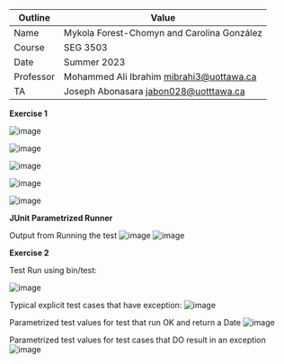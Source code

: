 | Outline | Value |
| --- | ---- |
| Name | Mykola Forest-Chomyn and Carolina González |
| Course | SEG 3503 |
| Date | Summer 2023 |
| Professor | Mohammed Ali Ibrahim mibrahi3@uottawa.ca|
| TA | Joseph Abonasara jabon028@uotttawa.ca  |

**Exercise 1**

![image](https://github.com/mykolafc/seg3503_playground/assets/90726597/ce73687e-bfcb-40d2-96a8-a6a53393fee1)

![image](https://github.com/mykolafc/seg3503_playground/assets/90726597/f6c06a02-8073-41f3-93af-0596f1f51372)

![image](https://github.com/mykolafc/seg3503_playground/assets/90726597/3860419f-cfef-471f-b848-549e86eb389d)

![image](https://github.com/mykolafc/seg3503_playground/assets/90726597/8109e2cb-dfcc-40f9-9bdb-0dddbc838c0e)

![image](https://github.com/mykolafc/seg3503_playground/assets/90726597/383de3a7-16cc-489f-8420-6c4d7ae3dabd)


**JUnit Parametrized Runner**

Output from Running the test
![image](https://github.com/mykolafc/seg3503_playground/assets/90726597/85e5fd9d-99c3-4120-b29a-119475fe0bd8)
![image](https://github.com/mykolafc/seg3503_playground/assets/90726597/3afdefd6-2d74-461d-8b26-682e629e0045)


**Exercise 2**

Test Run using bin/test:

![image](https://github.com/mykolafc/seg3503_playground/assets/90726597/4d0e8402-50cf-454a-9463-a7b14394ebfb)

Typical explicit test cases that have exception:
![image](https://github.com/mykolafc/seg3503_playground/assets/90726597/ca9c6dbd-2451-46ef-b1d5-908e3eba1d37)

Parametrized test values for test that run OK and return a Date
![image](https://github.com/mykolafc/seg3503_playground/assets/90726597/db7340dd-5232-4f13-bc9d-8250f14fb3a0)

Parametrized test values for test cases that DO result in an exception
![image](https://github.com/mykolafc/seg3503_playground/assets/90726597/8d341a81-be12-428c-a7ff-3c23849c8e11)

